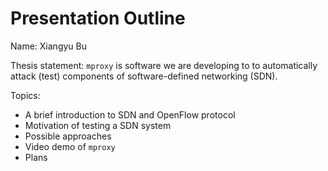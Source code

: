 Presentation Outline
====================

Name: 
Xiangyu Bu

Thesis statement:
`mproxy` is software we are developing to to automatically attack (test) components of software-defined networking (SDN).

Topics:
 * A brief introduction to SDN and OpenFlow protocol
 * Motivation of testing a SDN system
 * Possible approaches
 * Video demo of `mproxy`
 * Plans
